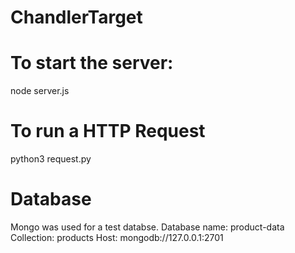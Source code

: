 # ChandlerTarget

# To start the server: 
node server.js

# To run a HTTP Request 
python3 request.py


# Database
Mongo was used for a test databse.
Database name: product-data
Collection: products 
Host: mongodb://127.0.0.1:2701

